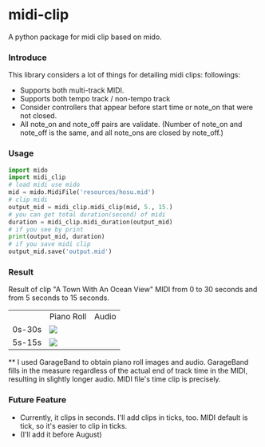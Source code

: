 # midi-clip

A python package for midi clip based on mido.

### Introduce

This library considers a lot of things for detailing midi clips: followings:

- Supports both multi-track MIDI.
- Supports both tempo track / non-tempo track
- Consider controllers that appear before start time or note_on that were not closed.
- All note_on and note_off pairs are validate. (Number of note_on and note_off is the same, and all note_ons are closed by note_off.)

### Usage

```python
import mido
import midi_clip
# load midi use mido
mid = mido.MidiFile('resources/hosu.mid')
# clip midi
output_mid = midi_clip.midi_clip(mid, 5., 15.)
# you can get total duration(second) of midi
duration = midi_clip.midi_duration(output_mid)
# if you see by print
print(output_mid, duration)
# if you save midi clip
output_mid.save('output.mid')
```

### Result

Result of clip "A Town With An Ocean View" MIDI from 0 to 30 seconds and from 5 seconds to 15 seconds.

<table>
<tr>
<td></td>
<td>Piano Roll</td>
<td>Audio</td>
</tr>
<tr>
<td>0s-30s</td>
<td><img src="./example/ocean_0_30.png"/></td>
<td></td>
</tr>
<tr>
<td>5s-15s</td>
<td><img src="./example/ocean_5_15.png"/></td>
<td></td>
</tr>
</table>

** I used GarageBand to obtain piano roll images and audio.
GarageBand fills in the measure regardless of the actual end of track time in the MIDI, resulting in slightly longer audio. MIDI file's time clip is precisely.



### Future Feature
- Currently, it clips in seconds. I'll add clips in ticks, too. MIDI default is tick, so it's easier to clip in ticks.
- (I'll add it before August)
